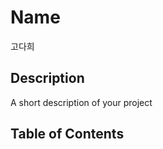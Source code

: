 # Name

고다희

## Description

A short description of your project

## Table of Contents

```{tableofcontents}

```
